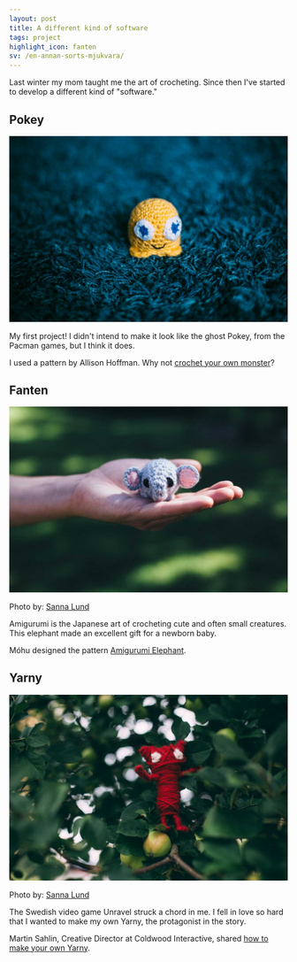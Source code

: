 ```yaml
---
layout: post
title: A different kind of software
tags: project
highlight_icon: fanten
sv: /en-annan-sorts-mjukvara/
---
```


Last winter my mom taught me the art of crocheting. Since then I've started to develop a different kind of "software."

## Pokey

![](/images/pokey.jpg)

My first project! I didn't intend to make it look like the ghost Pokey, from the Pacman games, but I think it does.

I used a pattern by Allison Hoffman. Why not [crochet your own monster][2]?

## Fanten

![](/images/fanten.jpg)

Photo by: [Sanna Lund][1]

Amigurumi is the Japanese art of crocheting cute and often small creatures. This elephant made an excellent gift for a newborn baby.

Móhu designed the pattern [Amigurumi Elephant][3].

## Yarny

![](/images/yarny.jpg)

Photo by: [Sanna Lund][1]

The Swedish video game Unravel struck a chord in me. I fell in love so hard that I wanted to make my own Yarny, the protagonist in the story.

Martin Sahlin, Creative Director at Coldwood Interactive, shared [how to make your own Yarny][4].



[1]: http://sannalund.se
[2]: http://www.ravelry.com/patterns/library/baby-monster-beginner-amigurumi
[3]: http://shop.mohumohu.com/product/crochet-pattern-amigurumi-elephant
[4]: http://www.unravelgame.com/unravel-make-yarny-guide
